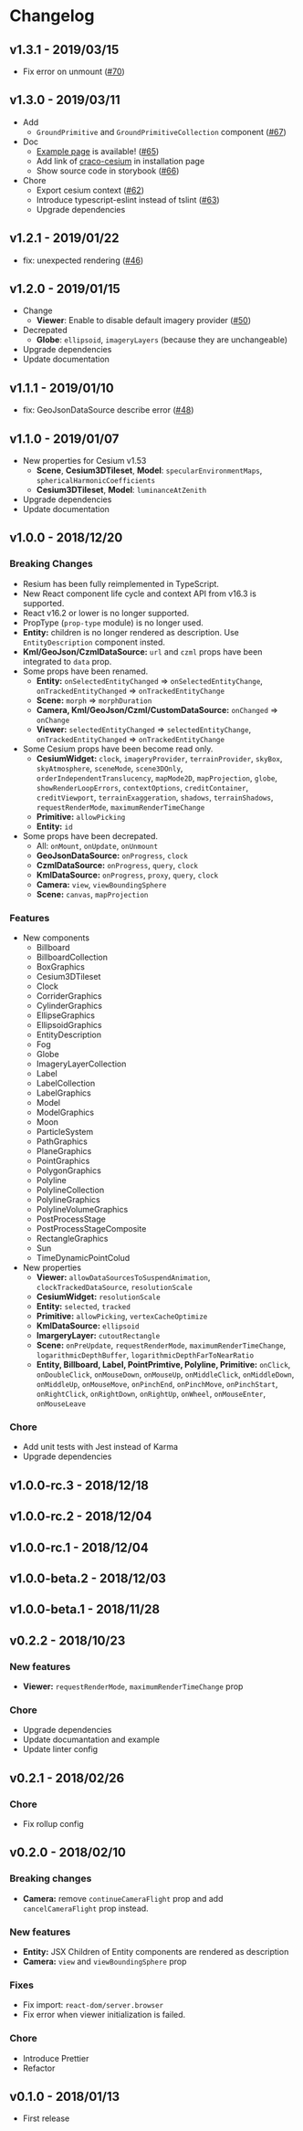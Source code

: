 # Changelog

## v1.3.1 - 2019/03/15

- Fix error on unmount ([#70](https://github.com/darwin-education/resium/pull/70))

## v1.3.0 - 2019/03/11

- Add
  - `GroundPrimitive` and `GroundPrimitiveCollection` component ([#67](https://github.com/darwin-education/resium/pull/67))
- Doc
  - [Example page](https://resium.darwineducation.com/examples/) is available! ([#65](https://github.com/darwin-education/resium/pull/65))
  - Add link of [craco-cesium](https://github.com/darwin-education/craco-cesium) in installation page
  - Show source code in storybook ([#66](https://github.com/darwin-education/resium/pull/66))
- Chore
  - Export cesium context ([#62](https://github.com/darwin-education/resium/pull/62))
  - Introduce typescript-eslint instead of tslint ([#63](https://github.com/darwin-education/resium/pull/63))
  - Upgrade dependencies

## v1.2.1 - 2019/01/22

- fix: unexpected rendering ([#46](https://github.com/darwin-education/resium/issues/46))

## v1.2.0 - 2019/01/15

- Change
  - **Viewer**: Enable to disable default imagery provider ([#50](https://github.com/darwin-education/resium/issues/50))
- Decrepated
  - **Globe**: `ellipsoid`, `imageryLayers` (because they are unchangeable)
- Upgrade dependencies
- Update documentation

## v1.1.1 - 2019/01/10

- fix: GeoJsonDataSource describe error ([#48](https://github.com/darwin-education/resium/issues/48))

## v1.1.0 - 2019/01/07

- New properties for Cesium v1.53
  - **Scene**, **Cesium3DTileset**, **Model**: `specularEnvironmentMaps`, `sphericalHarmonicCoefficients`
  - **Cesium3DTileset**, **Model**: `luminanceAtZenith`
- Upgrade dependencies
- Update documentation

## v1.0.0 - 2018/12/20

### Breaking Changes

- Resium has been fully reimplemented in TypeScript.
- New React component life cycle and context API from v16.3 is supported.
- React v16.2 or lower is no longer supported.
- PropType (`prop-type` module) is no longer used.
- **Entity:** children is no longer rendered as description. Use `EntityDescription` component insted.
- **Kml/GeoJson/CzmlDataSource:** `url` and `czml` props have been integrated to `data` prop.
- Some props have been renamed.
  - **Entity:** `onSelectedEntityChanged` => `onSelectedEntityChange`, `onTrackedEntityChanged` => `onTrackedEntityChange`
  - **Scene:** `morph` => `morphDuration`
  - **Camera, Kml/GeoJson/Czml/CustomDataSource:** `onChanged` => `onChange`
  - **Viewer:** `selectedEntityChanged` => `selectedEntityChange`, `onTrackedEntityChanged` => `onTrackedEntityChange`
- Some Cesium props have been become read only.
  - **CesiumWidget:** `clock`, `imageryProvider`, `terrainProvider`, `skyBox`, `skyAtmosphere`, `sceneMode`, `scene3DOnly`, `orderIndependentTranslucency`, `mapMode2D`, `mapProjection`, `globe`, `showRenderLoopErrors`, `contextOptions`, `creditContainer`, `creditViewport`, `terrainExaggeration`, `shadows`, `terrainShadows`, `requestRenderMode`, `maximumRenderTimeChange`
  - **Primitive:** `allowPicking`
  - **Entity:** `id`
- Some props have been decrepated.
  - All: `onMount`, `onUpdate`, `onUnmount`
  - **GeoJsonDataSource:** `onProgress`, `clock`
  - **CzmlDataSource:** `onProgress`, `query`, `clock`
  - **KmlDataSource:** `onProgress`, `proxy`, `query`, `clock`
  - **Camera:** `view`, `viewBoundingSphere`
  - **Scene:** `canvas`, `mapProjection`

### Features

- New components
  - Billboard
  - BillboardCollection
  - BoxGraphics
  - Cesium3DTileset
  - Clock
  - CorriderGraphics
  - CylinderGraphics
  - EllipseGraphics
  - EllipsoidGraphics
  - EntityDescription
  - Fog
  - Globe
  - ImageryLayerCollection
  - Label
  - LabelCollection
  - LabelGraphics
  - Model
  - ModelGraphics
  - Moon
  - ParticleSystem
  - PathGraphics
  - PlaneGraphics
  - PointGraphics
  - PolygonGraphics
  - Polyline
  - PolylineCollection
  - PolylineGraphics
  - PolylineVolumeGraphics
  - PostProcessStage
  - PostProcessStageComposite
  - RectangleGraphics
  - Sun
  - TimeDynamicPointColud
- New properties
  - **Viewer:** `allowDataSourcesToSuspendAnimation`, `clockTrackedDataSource`, `resolutionScale`
  - **CesiumWidget:** `resolutionScale`
  - **Entity:** `selected`, `tracked`
  - **Primitive:** `allowPicking`, `vertexCacheOptimize`
  - **KmlDataSource:** `ellipsoid`
  - **ImargeryLayer:** `cutoutRectangle`
  - **Scene:** `onPreUpdate`, `requestRenderMode`, `maximumRenderTimeChange`, `logarithmicDepthBuffer`, `logarithmicDepthFarToNearRatio`
  - **Entity, Billboard, Label, PointPrimtive, Polyline, Primitive:** `onClick`, `onDoubleClick`, `onMouseDown`, `onMouseUp`, `onMiddleClick`, `onMiddleDown`, `onMiddleUp`, `onMouseMove`, `onPinchEnd`, `onPinchMove`, `onPinchStart`, `onRightClick`, `onRightDown`, `onRightUp`, `onWheel`, `onMouseEnter`, `onMouseLeave`

### Chore

- Add unit tests with Jest instead of Karma
- Upgrade dependencies

## v1.0.0-rc.3 - 2018/12/18

## v1.0.0-rc.2 - 2018/12/04

## v1.0.0-rc.1 - 2018/12/04

## v1.0.0-beta.2 - 2018/12/03

## v1.0.0-beta.1 - 2018/11/28

## v0.2.2 - 2018/10/23

### New features

- **Viewer:** `requestRenderMode`, `maximumRenderTimeChange` prop

### Chore

- Upgrade dependencies
- Update documantation and example
- Update linter config

## v0.2.1 - 2018/02/26

### Chore

- Fix rollup config

## v0.2.0 - 2018/02/10

### Breaking changes

- **Camera:** remove `continueCameraFlight` prop and add `cancelCameraFlight` prop instead.

### New features

- **Entity:** JSX Children of Entity components are rendered as description
- **Camera:** `view` and `viewBoundingSphere` prop

### Fixes

- Fix import: `react-dom/server.browser`
- Fix error when viewer initialization is failed.

### Chore

- Introduce Prettier
- Refactor

## v0.1.0 - 2018/01/13

- First release

